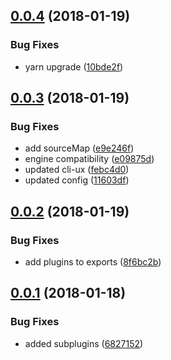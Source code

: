 <a name="0.0.4"></a>
## [0.0.4](https://github.com/dxcli/loader/compare/11603df40264ce207b904febaf0aad266c93a3b8...v0.0.4) (2018-01-19)


### Bug Fixes

* yarn upgrade ([10bde2f](https://github.com/dxcli/loader/commit/10bde2f))

<a name="0.0.3"></a>
## [0.0.3](https://github.com/dxcli/loader/compare/8f6bc2bb16fd1c7af6c445b978626a275b42e15f...v0.0.3) (2018-01-19)


### Bug Fixes

* add sourceMap ([e9e246f](https://github.com/dxcli/loader/commit/e9e246f))
* engine compatibility ([e09875d](https://github.com/dxcli/loader/commit/e09875d))
* updated cli-ux ([febc4d0](https://github.com/dxcli/loader/commit/febc4d0))
* updated config ([11603df](https://github.com/dxcli/loader/commit/11603df))

<a name="0.0.2"></a>
## [0.0.2](https://github.com/dxcli/loader/compare/7190ce410b07d52dc04fe1f424da8d16b297a0a7...v0.0.2) (2018-01-19)


### Bug Fixes

* add plugins to exports ([8f6bc2b](https://github.com/dxcli/loader/commit/8f6bc2b))

<a name="0.0.1"></a>
## [0.0.1](https://github.com/dxcli/loader/compare/8c109274b4cc4c46f09d5cc7de48f275e2392d73...v0.0.1) (2018-01-18)


### Bug Fixes

* added subplugins ([6827152](https://github.com/dxcli/loader/commit/6827152))
